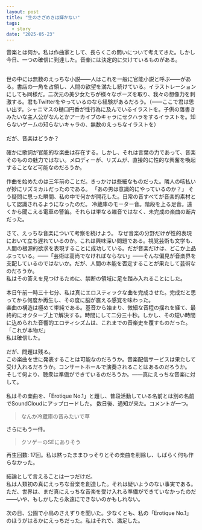 ```yaml
---
layout: post
title: "生のさざめきは輝かない"
tags:
  - story
date: "2025-05-23"
---
```

音楽とは何か。私は作曲家として、長らくこの問いについて考えてきた。しかし今日、一つの確信に到達した。音楽には決定的に欠けているものがある。<br><br>

<!--more-->

世の中には無数のえっちな小説――人はこれを一般に官能小説と呼ぶ――がある。書店の一角を占領し、人間の欲望を満たし続けている。イラストレーションにしても同様だ。二次元の美少女たちが様々なポーズを取り、我々の想像力を刺激する。君もTwitterをやっているのなら経験があるだろう。（――ここで君は思い出す。シャニマスの樋口円香が性行為に及んでいるイラストを。子供の落書きみたいな主人公がなんとかアーカイブのキャラにセクハラをするイラストを。知らないゲームの知らないキャラの、無数のえっちなイラストを）<br>
<br>
だが、音楽はどうか？<br>
<br>
確かに歌詞が官能的な楽曲は存在する。しかし、それは言葉の力であって、音楽そのものの魅力ではない。メロディーが、リズムが、直接的に性的な興奮を喚起することなど可能なのだろうか。<br>
<br>
作曲を始めたのは三年前のことだ。きっかけは些細なものだった。隣人の咳払いが妙にリズミカルだったのである。
「あの男は意識的にやっているのか？」
そう疑問に思った瞬間、私の中で何かが開花した。日常の音すべてが音楽的素材として認識されるようになったのだ。
冷蔵庫のモーター音。階段を上る足音。遠くから聞こえる電車の警笛。それらは単なる雑音ではなく、未完成の楽曲の断片だった。<br>
<br>
さて、えっちな音楽について考察を続けよう。
なぜ音楽の分野だけが性的表現において立ち遅れているのか。これは興味深い問題である。視覚芸術も文学も、人間の根源的欲求を表現することに成功している。だが音楽だけは、どこか上品ぶっている。――「芸術は高尚でなければならない」――そんな偏見が音楽界を支配しているのではないか。だが、人間の本能を否定することが果たして芸術なのだろうか。<br>
私はその答えを見つけるために、禁断の領域に足を踏み入れることにした。<br>
<br>
本日午前一時三十七分、私は真にエロスティックな曲を完成させた。完成だと思ってから何度か再生し、その度に脳が震える感覚を味わった。<br>
楽曲の構造は極めて単純である。基音から始まり、微細な音程の揺れを経て、最終的にオクターブ上で解決する。時間にして二分三十秒。しかし、その短い時間に込められた音響的エロティシズムは、これまでの音楽史を覆すものだった。<br>
「これが本物だ」<br>
私は確信した。<br>
<br>
だが、問題は残る。<br>
この楽曲を世に発表することは可能なのだろうか。音楽配信サービスは果たして受け入れるだろうか。コンサートホールで演奏されることはあるのだろうか。<br>
そして何より、聴衆は準備ができているのだろうか。――真にえっちな音楽に対して。<br>
<br>
私はその楽曲を、「Erotique No.1」と題し、普段活動している名前とは別の名前でSoundCloudにアップロードした。 数日後、通知が来た。コメントが一つ。<br>

 > なんか冷蔵庫の音みたいで草<br>

さらにもう一件。<br>

 > クソゲーのSEにありそう<br>

再生回数: 17回。私は黙ったままひっそりとその楽曲を削除し、しばらく何も作らなかった。<br>
<br>
結論として言えることは一つだけだ。<br>
私は人類初の真にえっちな音楽を創造した。それは疑いようのない事実である。ただ、世界は、まだ真にえっちな音楽を受け入れる準備ができていなかったのだ――いや、もしかしたら永遠にできないのかもしれない。<br>
<br>
次の日、公園で小鳥のさえずりを聞いた。少なくとも、私の「Erotique No.1」のほうがはるかにえっちだった。私はそれで、満足した。<br><br>

